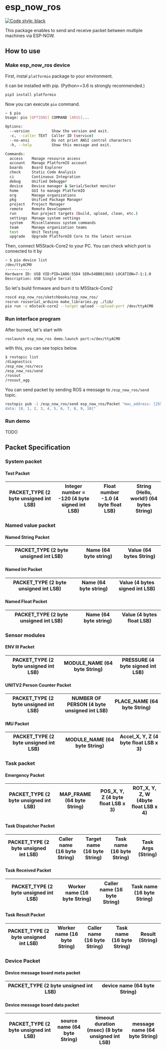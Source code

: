 # esp_now_ros

[![Code style: black](https://img.shields.io/badge/code%20style-black-000000.svg)](https://github.com/psf/black)

This package enables to send and receive packet between multiple machines via ESP-NOW.

## How to use

### Make esp_now_ros device

First, instal `platformio` package to your environment.

it can be installed with pip. (Python>=3.6 is strongly recommended.)

```bash
pip3 install platformio
```

Now you can execute `pio` command.

```bash
~ $ pio
Usage: pio [OPTIONS] COMMAND [ARGS]...

Options:
  --version          Show the version and exit.
  -c, --caller TEXT  Caller ID (service)
  --no-ansi          Do not print ANSI control characters
  -h, --help         Show this message and exit.

Commands:
  access    Manage resource access
  account   Manage PlatformIO account
  boards    Board Explorer
  check     Static Code Analysis
  ci        Continuous Integration
  debug     Unified Debugger
  device    Device manager & Serial/Socket monitor
  home      GUI to manage PlatformIO
  org       Manage organizations
  pkg       Unified Package Manager
  project   Project Manager
  remote    Remote Development
  run       Run project targets (build, upload, clean, etc.)
  settings  Manage system settings
  system    Miscellaneous system commands
  team      Manage organization teams
  test      Unit Testing
  upgrade   Upgrade PlatformIO Core to the latest version
```

Then, connect M5Stack-Core2 to your PC. You can check which port is connected to it by

```bash
~ $ pio device list
/dev/ttyACM0
------------
Hardware ID: USB VID:PID=1A86:55D4 SER=54BB013663 LOCATION=7-1:1.0
Description: USB Single Serial
```

So let's build firmware and burn it to M5Stack-Core2

```bash
roscd esp_now_ros/sketchbooks/esp_now_ros/
rosrun rosserial_arduino make_libraries.py ./lib/
pio run -e m5stack-core2 --target upload --upload-port /dev/ttyACM0
```

### Run interface program

After burned, let's start with 

```bash
roslaunch esp_now_ros demo.launch port:=/dev/ttyACM0
```

with this, you can see topics below.

```bash
$ rostopic list
/diagnostics
/esp_now_ros/recv
/esp_now_ros/send
/rosout
/rosout_agg

```

You can send packet by sending ROS a message to `/esp_now_ros/send` topic.

```bash
rostopic pub -1 /esp_now_ros/send esp_now_ros/Packet "mac_address: [255, 255, 255, 255, 255, 255]
data: [0, 1, 2, 3, 4, 5, 6, 7, 8, 9, 10]"
```

### Run demo

TODO

## Packet Specification

### System packet

#### Test Packet

| PACKET_TYPE (2 byte unsigned int LSB) | Integer number = -120 (4 byte signed int LSB) | Float number -1.0 (4 byte float LSB) | String (Hello, world!) (64 bytes String) |
|-|-|-|-|

### Named value packet

#### Named String Packet

| PACKET_TYPE (2 byte unsigned int LSB) | Name (64 byte string) | Value (64 bytes String) |
|-|-|-|

#### Named Int Packet

| PACKET_TYPE (2 byte unsigned int LSB) | Name (64 byte string) | Value (4 bytes signed int LSB) |
|-|-|-|

#### Named Float Packet

| PACKET_TYPE (2 byte unsigned int LSB) | Name (64 byte string) | Value (4 bytes float LSB) |
|-|-|-|

### Sensor modules

#### ENV III Packet

| PACKET_TYPE (2 byte unsigned int LSB) | MODULE_NAME (64 byte String) | PRESSURE (4 byte signed int LSB) |
|-|-|-|

#### UNITV2 Person Counter Packet

| PACKET_TYPE (2 byte unsigned int LSB) | NUMBER OF PERSON (4 byte unsigned int LSB) | PLACE_NAME (64 byte String) |
|-|-|-|

#### IMU Packet

| PACKET_TYPE (2 byte unsigned int LSB) | MODULE_NAME (64 byte String) | Accel_X, Y, Z (4 byte float LSB x 3) |
|-|-|-|

### Task packet

#### Emergency Packet

| PACKET_TYPE (2 byte unsigned int LSB) | MAP_FRAME (64 byte String) | POS_X, Y, Z (4 byte float LSB x 3) | ROT_X, Y, Z, W (4byte float LSB x 4) |
|-|-|-|-|

#### Task Dispatcher Packet

| PACKET_TYPE (2 byte unsigned int LSB) | Caller name (16 byte String) | Target name (16 byte String) | Task name (16 byte String) | Task Args (String) |
|-|-|-|-|-|

#### Task Received Packet

| PACKET_TYPE (2 byte unsigned int LSB) | Worker name (16 byte String) | Caller name (16 byte String) | Task name (16 byte String) |
|-|-|-|-|

#### Task Result Packet

| PACKET_TYPE (2 byte unsigned int LSB) | Worker name (16 byte String) | Caller name (16 byte String) | Task name (16 byte String) | Result (String) |
|-|-|-|-|-|

### Device Packet

#### Device message board meta packet

| PACKET_TYPE (2 byte unsigned int LSB) | device name (64 byte String) |
|-|-|

#### Device message board data packet

| PACKET_TYPE (2 byte unsigned int LSB) | source name (64 byte String) | timeout duration (msec) (8 byte unsigned int LSB) | message name (64 byte String) |
|-|-|-|-|
